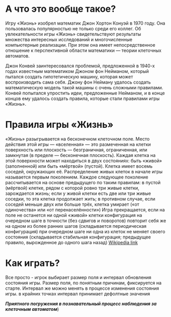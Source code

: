 
# А что это вообще такое?
Игру «Жизнь» изобрел математик Джон Хортон Конуэй в 1970 году.
Она пользовалась популярностью не только среди его коллег. 
Об увлекательности игры «Жизнь» свидетельствуют результаты множества интересных исследований 
и многочисленные компьютерные реализации. При этом она имеет непосредственное отношение к 
перспективной области математики — теории клеточных автоматов.

Джон Конвей заинтересовался проблемой, предложенной в 1940-х годах известным математиком
Джоном фон Нейманом, который пытался создать гипотетическую машину, которая может воспроизводить сама себя.
Джону фон Нейману удалось создать математическую модель такой машины с очень сложными правилами.
Конвей попытался упростить идеи, предложенные Нейманом, и в конце концов ему удалось создать правила, 
которые стали правилами игры «Жизнь».
# Правила игры «Жизнь»
«Жизнь» разыгрывается на бесконечном клеточном поле.
Место действия этой игры — «вселенная» — это размеченная на клетки поверхность или плоскость — безграничная, 
ограниченная, или замкнутая (в пределе — бесконечная плоскость).
Каждая клетка на этой поверхности может находиться в двух состояниях: быть «живой» (заполненной) или быть «мёртвой» (пустой). Клетка имеет восемь соседей, окружающих её.
Распределение живых клеток в начале игры называется первым поколением. Каждое следующее поколение рассчитывается на основе предыдущего по таким правилам:
в пустой (мёртвой) клетке, рядом с которой ровно три живые клетки, зарождается жизнь;
если у живой клетки есть две или три живые соседки, то эта клетка продолжает жить; в противном случае, если соседей меньше двух или больше трёх, клетка умирает («от одиночества» или «от перенаселённости»)
Игра прекращается, если
на поле не останется ни одной «живой» клетки
конфигурация на очередном шаге в точности (без сдвигов и поворотов) повторит себя же на одном из более ранних шагов (складывается периодическая конфигурация)
при очередном шаге ни одна из клеток не меняет своего состояния (складывается стабильная конфигурация; предыдущее правило, вырожденное до одного шага назад)
[Wikipedia link](https://en.wikipedia.org/wiki/The_Game_of_Life)
# Как играть?
Все просто - игрок выбирает размер поля и интервал обновления состояния игры. Размер поля, по понятным причинам, фиксируется на старте. Интервал же можно менять в процессе изменения состояния игры. 
в крайних точках интервал принимает дефолтные значения

**_Приятного погружения в познавательный процесс наблюдения за клеточным автоматом_**)


